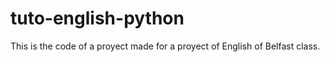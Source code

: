 # tuto-english-python
This is the code of a proyect made for a proyect of English of Belfast class.
